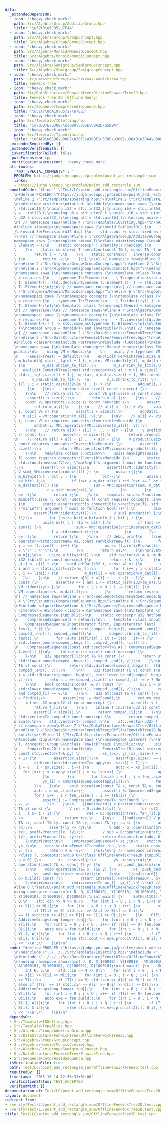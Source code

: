 ```yaml
---
data:
  _extendedDependsOn:
  - icon: ':heavy_check_mark:'
    path: Src/Algebra/Group/AdditiveGroup.hpp
    title: "\u52A0\u6CD5\u7FA4"
  - icon: ':heavy_check_mark:'
    path: Src/Algebra/Group/GroupConcept.hpp
    title: Src/Algebra/Group/GroupConcept.hpp
  - icon: ':heavy_check_mark:'
    path: Src/Algebra/Monoid/MonoidConcept.hpp
    title: Src/Algebra/Monoid/MonoidConcept.hpp
  - icon: ':heavy_check_mark:'
    path: Src/Algebra/Semigroup/SemigroupConcept.hpp
    title: Src/Algebra/Semigroup/SemigroupConcept.hpp
  - icon: ':heavy_check_mark:'
    path: Src/DataStructure/FenwickTree/FenwickTree.hpp
    title: Fenwick Tree
  - icon: ':heavy_check_mark:'
    path: Src/DataStructure/FenwickTree/OfflineFenwickTree2D.hpp
    title: Fenwick Tree 2D (Offline Query)
  - icon: ':heavy_check_mark:'
    path: Src/Sequence/CompressedSequence.hpp
    title: "\u5EA7\u6A19\u5727\u7E2E"
  - icon: ':heavy_check_mark:'
    path: Src/Template/IOSetting.hpp
    title: "io\u307E\u308F\u308A\u306E\u8A2D\u5B9A"
  - icon: ':heavy_check_mark:'
    path: Src/Template/TypeAlias.hpp
    title: "\u6A19\u6E96\u30C7\u30FC\u30BF\u578B\u306E\u30A8\u30A4\u30EA\u30A2\u30B9"
  _extendedRequiredBy: []
  _extendedVerifiedWith: []
  _isVerificationFailed: false
  _pathExtension: cpp
  _verificationStatusIcon: ':heavy_check_mark:'
  attributes:
    '*NOT_SPECIAL_COMMENTS*': ''
    PROBLEM: https://judge.yosupo.jp/problem/point_add_rectangle_sum
    links:
    - https://judge.yosupo.jp/problem/point_add_rectangle_sum
  bundledCode: "#line 1 \"Test/LC/point_add_rectangle_sum/OfflineFenwickTree2D.test.cpp\"\
    \n#define PROBLEM \"https://judge.yosupo.jp/problem/point_add_rectangle_sum\"\n\
    \n#line 2 \"Src/Template/IOSetting.hpp\"\n\n#line 2 \"Src/Template/TypeAlias.hpp\"\
    \n\n#include <cstdint>\n#include <cstddef>\n\nnamespace zawa {\n\nusing i16 =\
    \ std::int16_t;\nusing i32 = std::int32_t;\nusing i64 = std::int64_t;\nusing i128\
    \ = __int128_t;\n\nusing u8 = std::uint8_t;\nusing u16 = std::uint16_t;\nusing\
    \ u32 = std::uint32_t;\nusing u64 = std::uint64_t;\n\nusing usize = std::size_t;\n\
    \n} // namespace zawa\n#line 4 \"Src/Template/IOSetting.hpp\"\n\n#include <iostream>\n\
    #include <iomanip>\n\nnamespace zawa {\n\nvoid SetFastIO() {\n    std::cin.tie(nullptr)->sync_with_stdio(false);\n\
    }\n\nvoid SetPrecision(u32 dig) {\n    std::cout << std::fixed << std::setprecision(dig);\n\
    }\n\n} // namespace zawa\n#line 2 \"Src/Algebra/Group/AdditiveGroup.hpp\"\n\n\
    namespace zawa {\n\ntemplate <class T>\nclass AdditiveGroup {\npublic:\n    using\
    \ Element = T;\n    static constexpr T identity() noexcept {\n        return T{};\n\
    \    }\n    static constexpr T operation(const T& l, const T& r) noexcept {\n\
    \        return l + r;\n    }\n    static constexpr T inverse(const T& v) noexcept\
    \ {\n        return -v;\n    }\n};\n\n} // namespace zawa\n#line 2 \"Src/DataStructure/FenwickTree/OfflineFenwickTree2D.hpp\"\
    \n\n#line 2 \"Src/Algebra/Group/GroupConcept.hpp\"\n\n#line 2 \"Src/Algebra/Monoid/MonoidConcept.hpp\"\
    \n\n#line 2 \"Src/Algebra/Semigroup/SemigroupConcept.hpp\"\n\n#include <concepts>\n\
    \nnamespace zawa {\n\nnamespace concepts {\n\ntemplate <class T>\nconcept Semigroup\
    \ = requires {\n    typename T::Element;\n    { T::operation(std::declval<typename\
    \ T::Element>(), std::declval<typename T::Element>()) } -> std::same_as<typename\
    \ T::Element>;\n};\n\n} // namespace concepts\n\n} // namespace zawa\n#line 4\
    \ \"Src/Algebra/Monoid/MonoidConcept.hpp\"\n\n#line 6 \"Src/Algebra/Monoid/MonoidConcept.hpp\"\
    \n\nnamespace zawa {\n\nnamespace concepts {\n\ntemplate <class T>\nconcept Identitiable\
    \ = requires {\n    typename T::Element;\n    { T::identity() } -> std::same_as<typename\
    \ T::Element>;\n};\n\ntemplate <class T>\nconcept Monoid = Semigroup<T> and Identitiable<T>;\n\
    \n} // namespace\n\n} // namespace zawa\n#line 4 \"Src/Algebra/Group/GroupConcept.hpp\"\
    \n\nnamespace zawa {\n\nnamespace concepts {\n\ntemplate <class T>\nconcept Inversible\
    \ = requires {\n    typename T::Element;\n    { T::inverse(std::declval<typename\
    \ T::Element>()) } -> std::same_as<typename T::Element>;\n};\n\ntemplate <class\
    \ T>\nconcept Group = Monoid<T> and Inversible<T>;\n\n} // namespace Concept\n\
    \n} // namespace zawa\n#line 2 \"Src/DataStructure/FenwickTree/FenwickTree.hpp\"\
    \n\n#line 5 \"Src/DataStructure/FenwickTree/FenwickTree.hpp\"\n\n#include <vector>\n\
    #include <cassert>\n#include <ostream>\n#include <functional>\n#include <type_traits>\n\
    \nnamespace zawa {\n\ntemplate <concepts::Monoid Monoid>\nclass FenwickTree {\n\
    public:\n\n    using VM = Monoid;\n    \n    using V = typename VM::Element;\n\
    \n    FenwickTree() = default;\n\n    explicit FenwickTree(usize n) : m_n{ n },\
    \ m_bitwidth{ std::__lg(n) + 1 }, m_a(n, VM::identity()), m_dat(n + 1, VM::identity())\
    \ {\n        m_dat.shrink_to_fit();\n        m_a.shrink_to_fit();\n    }\n\n \
    \   explicit FenwickTree(const std::vector<V>& a) : m_n{ a.size() }, m_bitwidth{\
    \ std::__lg(a.size()) + 1 }, m_a(a), m_dat(a.size() + 1, VM::identity()) {\n \
    \       m_dat.shrink_to_fit();  \n        m_a.shrink_to_fit();\n        for (i32\
    \ i{} ; i < static_cast<i32>(m_n) ; i++) {\n            addDat(i, a[i]);\n   \
    \     }\n    }\n\n    inline usize size() const noexcept {\n        return m_n;\n\
    \    }\n\n    // return a[i]\n    const V& get(usize i) const noexcept {\n   \
    \     assert(i < size());\n        return m_a[i];\n    }\n\n    // return a[i]\n\
    \    const V& operator[](usize i) const noexcept {\n        assert(i < size());\n\
    \        return m_a[i];\n    }\n\n    // a[i] <- a[i] + v\n    void operation(usize\
    \ i, const V& v) {\n        assert(i < size());\n        addDat(i, v);\n     \
    \   m_a[i] = VM::operation(m_a[i], v);\n    }\n\n    // a[i] <- v\n    void assign(usize\
    \ i, const V& v) requires concepts::Inversible<Monoid> {\n        assert(i < size());\n\
    \        addDat(i, VM::operation(VM::inverse(m_a[i]), v));\n        m_a[i] = v;\n\
    \    }\n\n    // return a[0] + a[1] + ... + a[r - 1]\n    V prefixProduct(usize\
    \ r) const {\n        assert(r <= size());\n        return product(r);\n    }\n\
    \n    // return a[l] + a[l + 1] ... + a[r - 1]\n    V product(usize l, usize r)\
    \ const requires concepts::Inversible<Monoid> {\n        assert(l <= r and r <=\
    \ size());\n        return VM::operation(VM::inverse(product(l)), product(r));\n\
    \    }\n\n    template <class Function>\n    usize maxRight(usize l, const Function&\
    \ f) const requires concepts::Inversible<Monoid> {\n        static_assert(std::is_convertible_v<decltype(f),\
    \ std::function<bool(V)>>, \"maxRight's argument f must be function bool(T)\"\
    );\n        assert(l <= size());\n        assert(f(VM::identity()));\n       \
    \ V sum{ VM::inverse(product(l)) }; \n        usize r{};\n        for (usize bit{\
    \ m_bitwidth } ; bit ; ) {\n            bit--;\n            usize nxt{ r | (1u\
    \ << bit) };\n            if (nxt < m_dat.size() and (nxt <= l or f(VM::operation(sum,\
    \ m_dat[nxt])))) {\n                sum = VM::operation(sum, m_dat[nxt]);\n  \
    \              r = std::move(nxt);\n            }\n        }\n        assert(l\
    \ <= r);\n        return r;\n    }\n\n    template <class Function>\n    usize\
    \ minLeft(usize r, const Function& f) const requires concepts::Inversible<Monoid>\
    \ {\n        static_assert(std::is_convertible_v<decltype(f), std::function<bool(V)>>,\
    \ \"minLeft's argument f must be function bool(T)\");\n        assert(r <= size());\n\
    \        assert(f(VM::identity()));\n        V sum{ product(r) };\n        usize\
    \ l{};\n        for (usize bit{ m_bitwidth } ; bit ; ) {\n            bit--;\n\
    \            usize nxt{ l | (1u << bit) };\n            if (nxt <= r and not f(VM::operation(VM::inverse(m_dat[nxt]),\
    \ sum))) {\n                sum = VM::operation(VM::inverse(m_dat[nxt]), sum);\n\
    \                l = std::move(nxt);\n            }\n        }\n        assert(l\
    \ <= r);\n        return l;\n    }\n\n    // debug print\n    friend std::ostream&\
    \ operator<<(std::ostream& os, const FenwickTree& ft) {\n        for (usize i{}\
    \ ; i <= ft.size() ; i++) {\n            os << ft.prefixProduct(i) << (i == ft.size()\
    \ ? \"\" : \" \");\n        }\n        return os;\n    }\n\nprivate:\n\n    usize\
    \ m_n{};\n\n    usize m_bitwidth{};\n\n    std::vector<V> m_a, m_dat;\n\n    constexpr\
    \ i32 lsb(i32 x) const noexcept {\n        return x & -x;\n    }\n    \n    //\
    \ a[i] <- a[i] + v\n    void addDat(i32 i, const V& v) {\n        assert(0 <=\
    \ i and i < static_cast<i32>(m_n));\n        for ( i++ ; i < static_cast<i32>(m_dat.size())\
    \ ; i += lsb(i)) {\n            m_dat[i] = VM::operation(m_dat[i], v);\n     \
    \   }\n    }\n\n    // return a[0] + a[1] + .. + a[i - 1]\n    V product(i32 i)\
    \ const {\n        assert(0 <= i and i <= static_cast<i32>(m_n));\n        V res{\
    \ VM::identity() };\n        for ( ; i > 0 ; i -= lsb(i)) {\n            res =\
    \ VM::operation(res, m_dat[i]);\n        }\n        return res;\n    }\n\n};\n\
    \n} // namespace zawa\n#line 2 \"Src/Sequence/CompressedSequence.hpp\"\n\n#line\
    \ 4 \"Src/Sequence/CompressedSequence.hpp\"\n\n#line 6 \"Src/Sequence/CompressedSequence.hpp\"\
    \n#include <algorithm>\n#line 8 \"Src/Sequence/CompressedSequence.hpp\"\n#include\
    \ <iterator>\n#include <limits>\n\nnamespace zawa {\n\ntemplate <class T>\nclass\
    \ CompressedSequence {\npublic:\n\n    static constexpr u32 NotFound = std::numeric_limits<u32>::max();\n\
    \n    CompressedSequence() = default;\n\n    template <class InputIterator>\n\
    \    CompressedSequence(InputIterator first, InputIterator last) : comped_(first,\
    \ last), f_{} {\n        std::sort(comped_.begin(), comped_.end());\n        comped_.erase(std::unique(comped_.begin(),\
    \ comped_.end()), comped_.end());\n        comped_.shrink_to_fit();\n        f_.reserve(std::distance(first,\
    \ last));\n        for (auto it{first} ; it != last ; it++) {\n            f_.emplace_back(std::distance(comped_.begin(),\
    \ std::lower_bound(comped_.begin(), comped_.end(), *it)));\n        }\n    }\n\
    \n    CompressedSequence(const std::vector<T>& A) : CompressedSequence(A.begin(),\
    \ A.end()) {}\n\n    inline usize size() const noexcept {\n        return comped_.size();\n\
    \    }\n\n    u32 operator[](const T& v) const {\n        return std::distance(comped_.begin(),\
    \ std::lower_bound(comped_.begin(), comped_.end(), v));\n    }\n\n    u32 upper_bound(const\
    \ T& v) const {\n        return std::distance(comped_.begin(), std::upper_bound(comped_.begin(),\
    \ comped_.end(), v));\n    }\n\n    u32 find(const T& v) const {\n        u32\
    \ i = std::distance(comped_.begin(), std::lower_bound(comped_.begin(), comped_.end(),\
    \ v));\n        return i == comped_.size() or comped_[i] != v ? NotFound : i;\n\
    \    }\n\n    bool contains(const T& v) const {\n        u32 i = std::distance(comped_.begin(),\
    \ std::lower_bound(comped_.begin(), comped_.end(), v));\n        return i < comped_.size()\
    \ and comped_[i] == v;\n    }\n\n    u32 at(const T& v) const {\n        u32 res\
    \ = find(v);\n        assert(res != NotFound);\n        return res;\n    }\n\n\
    \    inline u32 map(u32 i) const noexcept {\n        assert(i < f_.size());\n\
    \        return f_[i];\n    }\n\n    inline T inverse(u32 i) const noexcept {\n\
    \        assert(i < size());\n        return comped_[i];\n    }\n\n    inline\
    \ std::vector<T> comped() const noexcept {\n        return comped_;\n    }\n\n\
    private:\n\n    std::vector<T> comped_;\n\n    std::vector<u32> f_;\n\n};\n\n\
    } // namespace zawa\n#line 7 \"Src/DataStructure/FenwickTree/OfflineFenwickTree2D.hpp\"\
    \n\n#line 9 \"Src/DataStructure/FenwickTree/OfflineFenwickTree2D.hpp\"\n#include\
    \ <utility>\n#line 11 \"Src/DataStructure/FenwickTree/OfflineFenwickTree2D.hpp\"\
    \n#include <tuple>\n\nnamespace zawa {\n\nnamespace internal {\n\ntemplate <class\
    \ T, concepts::Group G>\nclass FenwickTree2D {\npublic:\n\n    using V = G::Element;\n\
    \n    FenwickTree2D() = default;\n\n    FenwickTree2D(const std::vector<T>& px,\
    \ const std::vector<T>& py) \n        : xs_{px}, ys_(xs_.size() + 1), fen_(xs_.size()\
    \ + 1) {\n        assert(px.size());\n        assert(px.size() == py.size());\n\
    \        std::vector<std::vector<T>> appy(xs_.size() + 1);\n        for (usize\
    \ i = 0 ; i < px.size() ; i++) {\n            auto x = xs_[px[i]];\n         \
    \   for (x++ ; x < appy.size() ; x += lsb(x)) {\n                appy[x].push_back(py[i]);\n\
    \            }\n        }\n        for (usize i = 1 ; i < fen_.size() ; i++) {\n\
    \            ys_[i] = CompressedSequence{appy[i]};\n            fen_[i] = FenwickTree<G>{ys_[i].size()};\n\
    \        }\n    }\n\n    void operation(const T& x, const T& y, const V& v) {\n\
    \        auto i = xs_.find(x);\n        assert(i != CompressedSequence<T>::NotFound);\n\
    \        for ( i++ ; i < fen_.size() ; i += lsb(i)) {\n            auto j = ys_[i].find(y);\n\
    \            assert(j != CompressedSequence<T>::NotFound);\n            fen_[i].operation(j,\
    \ v);\n        }\n    }\n\n    [[nodiscard]] V prefixProduct(const T& x, const\
    \ T& y) const {\n        V res = G::identity();\n        for (u32 i = xs_[x] ;\
    \ i ; i &= i - 1) {\n            res = G::operation(res, fen_[i].prefixProduct(ys_[i][y]));\
    \ \n        }\n        return res;\n    }\n\n    [[nodiscard]] V product(const\
    \ T& lx, const T& ly, const T& rx, const T& ry) const {\n        assert(lx <=\
    \ rx);\n        assert(ly <= ry);\n        V add = G::operation(prefixProduct(rx,\
    \ ry), prefixProduct(lx, ly));\n        V sub = G::operation(prefixProduct(rx,\
    \ ly), prefixProduct(lx, ry));\n        return G::operation(add, G::inverse(sub));\n\
    \    }\n\nprivate:\n\n    CompressedSequence<T> xs_;\n\n    std::vector<CompressedSequence<T>>\
    \ ys_;\n\n    std::vector<FenwickTree<G>> fen_;\n\n    static constexpr i32 lsb(i32\
    \ v) {\n        return v & -v;\n    }\n};\n\n} // namespace internal\n\ntemplate\
    \ <class T, concepts::Group G>\nclass OfflineFenwickTree2D {\npublic:\n\n    OfflineFenwickTree2D(usize\
    \ q = 0) {\n        xs_.reserve(q);\n        ys_.reserve(q);\n    }\n\n    void\
    \ operation(const T& x, const T& y) {\n        xs_.push_back(x);\n        ys_.push_back(y);\n\
    \    }\n\n    void operation(T&& x, T&& y) {\n        xs_.push_back(std::move(x));\n\
    \        ys_.push_back(std::move(y));\n    }\n\n    [[nodiscard]] internal::FenwickTree2D<T,\
    \ G> build() const {\n        return internal::FenwickTree2D<T, G>{xs_, ys_};\n\
    \    }\n\nprivate:\n\n    std::vector<T> xs_{}, ys_{};\n};\n\n} // namespace zawa\n\
    #line 6 \"Test/LC/point_add_rectangle_sum/OfflineFenwickTree2D.test.cpp\"\n\n\
    using namespace zawa;\nint N, Q, X[100010], Y[100010], W[100010], T[100010], A[100010],\
    \ B[100010], C[100010], D[100010];\nint main() {\n    SetFastIO();\n    int N,\
    \ Q;\n    std::cin >> N >> Q;\n    for (int i = 0 ; i < N ; i++) std::cin >> X[i]\
    \ >> Y[i] >> W[i];\n    for (int i = 0 ; i < Q ; i++) {\n        std::cin >> T[i];\n\
    \        if (T[i] == 0) std::cin >> A[i] >> B[i] >> C[i];\n        else if (T[i]\
    \ == 1) std::cin >> A[i] >> B[i] >> C[i] >> D[i];\n    }\n    OfflineFenwickTree2D<int,\
    \ AdditiveGroup<long long>> fen{};\n    for (int i = 0 ; i < N ; i++) fen.operation(X[i],\
    \ Y[i]);\n    for (int i = 0 ; i < Q ; i++) if (T[i] == 0) fen.operation(A[i],\
    \ B[i]);\n    auto exe = fen.build();\n    for (int i = 0 ; i < N ; i++) exe.operation(X[i],\
    \ Y[i], W[i]);\n    for (int i = 0 ; i < Q ; i++) {\n        if (T[i] == 0) exe.operation(A[i],\
    \ B[i], C[i]);\n        else std::cout << exe.product(A[i], B[i], C[i], D[i])\
    \ << '\\n';\n    }\n}\n"
  code: "#define PROBLEM \"https://judge.yosupo.jp/problem/point_add_rectangle_sum\"\
    \n\n#include \"../../../Src/Template/IOSetting.hpp\"\n#include \"../../../Src/Algebra/Group/AdditiveGroup.hpp\"\
    \n#include \"../../../Src/DataStructure/FenwickTree/OfflineFenwickTree2D.hpp\"\
    \n\nusing namespace zawa;\nint N, Q, X[100010], Y[100010], W[100010], T[100010],\
    \ A[100010], B[100010], C[100010], D[100010];\nint main() {\n    SetFastIO();\n\
    \    int N, Q;\n    std::cin >> N >> Q;\n    for (int i = 0 ; i < N ; i++) std::cin\
    \ >> X[i] >> Y[i] >> W[i];\n    for (int i = 0 ; i < Q ; i++) {\n        std::cin\
    \ >> T[i];\n        if (T[i] == 0) std::cin >> A[i] >> B[i] >> C[i];\n       \
    \ else if (T[i] == 1) std::cin >> A[i] >> B[i] >> C[i] >> D[i];\n    }\n    OfflineFenwickTree2D<int,\
    \ AdditiveGroup<long long>> fen{};\n    for (int i = 0 ; i < N ; i++) fen.operation(X[i],\
    \ Y[i]);\n    for (int i = 0 ; i < Q ; i++) if (T[i] == 0) fen.operation(A[i],\
    \ B[i]);\n    auto exe = fen.build();\n    for (int i = 0 ; i < N ; i++) exe.operation(X[i],\
    \ Y[i], W[i]);\n    for (int i = 0 ; i < Q ; i++) {\n        if (T[i] == 0) exe.operation(A[i],\
    \ B[i], C[i]);\n        else std::cout << exe.product(A[i], B[i], C[i], D[i])\
    \ << '\\n';\n    }\n}\n"
  dependsOn:
  - Src/Template/IOSetting.hpp
  - Src/Template/TypeAlias.hpp
  - Src/Algebra/Group/AdditiveGroup.hpp
  - Src/DataStructure/FenwickTree/OfflineFenwickTree2D.hpp
  - Src/Algebra/Group/GroupConcept.hpp
  - Src/Algebra/Monoid/MonoidConcept.hpp
  - Src/Algebra/Semigroup/SemigroupConcept.hpp
  - Src/DataStructure/FenwickTree/FenwickTree.hpp
  - Src/Sequence/CompressedSequence.hpp
  isVerificationFile: true
  path: Test/LC/point_add_rectangle_sum/OfflineFenwickTree2D.test.cpp
  requiredBy: []
  timestamp: '2025-10-14 12:56:31+09:00'
  verificationStatus: TEST_ACCEPTED
  verifiedWith: []
documentation_of: Test/LC/point_add_rectangle_sum/OfflineFenwickTree2D.test.cpp
layout: document
redirect_from:
- /verify/Test/LC/point_add_rectangle_sum/OfflineFenwickTree2D.test.cpp
- /verify/Test/LC/point_add_rectangle_sum/OfflineFenwickTree2D.test.cpp.html
title: Test/LC/point_add_rectangle_sum/OfflineFenwickTree2D.test.cpp
---
```

